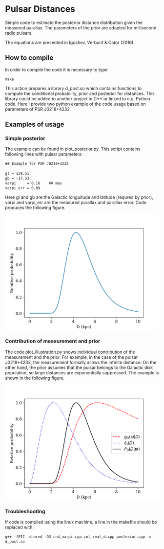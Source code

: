 # Pulsar Distances

Simple code to estimate the posterior distance distribution given the measured parallax. The parameters of the prior are adapted for millisecond radio pulsars.

The equations are presented in Igoshev, Verbunt & Cator (2016). 

## How to compile

In order to compile the code it is necessary to type 

```
make
```

This action prepares a library d_post.so which contains functions to compute the conditional probability, prior and posterior for distances.
This library could be added to another project in C++ or linked to e.g. Python code. Here I provide two python example of the code usage based on
parameters of PSR J0218+4232. 

## Examples of usage

### Simple posterior

The example can be found in plot_posterior.py. This script contains following lines with pulsar parameters:

```
## Example for PSR J0218+4232

gl = 139.51
gb = -17.53
varpi     = 0.16    ## mas
varpi_err = 0.09
```

Here gl and gb are the Galactic longuitude and latitude (requred by prior), varpi and varpi_err are the measured parallax and parallax error. 
Code produces the following figure.

![Posterior distance distribution for PSR J0218+4232](https://github.com/ignotur/pulsar_distances/blob/master/posterior.png)

### Contribution of measurement and prior

The code plot_illustration.py shows individual contribution of the measurement and the prior. For example, in the case of the pulsar J0218+4232, the measurement formally allows the infinite distance. On the other hand, the prior assumes that the pulsar belongs to the Galactic disk population, so large distances are exponentially suppressed.
The example is shown in the following figure.

![Posterior distance distribution for PSR J0218+4232 together with prior and measurement](https://github.com/ignotur/pulsar_distances/blob/master/illustration.png)


### Troubleshooting 

If code is compiled using the linux machine, a line in the makefile should be replaced with:

```
g++ -fPIC -shared -O3 cnd_varpi.cpp int_real_d.cpp posterior.cpp -o d_post.so 
```


